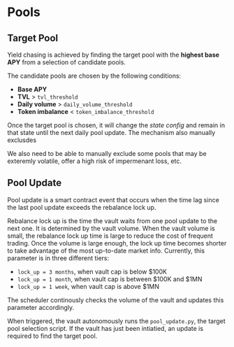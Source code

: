 # Pools

## Target Pool

Yield chasing is achieved by finding the target pool with the **highest base APY** from a selection
of candidate pools. 

The candidate pools are chosen by the following conditions:

- **Base APY**
- **TVL** > `tvl_threshold`
- **Daily volume** > `daily_volume_threshold`
- **Token imbalance** < `token_imbalance_threshold`

Once the target pool is chosen, it will change the *state config* and remain in
that state until the next daily pool update. The mechanism also manually exclusdes

We also need to be able to manually exclude some pools that may be exteremly volatile,
offer a high risk of impermenant loss, etc.

## Pool Update

Pool update is a smart contract event that occurs when the time lag since the last
pool update exceeds the rebalance lock up. 

Rebalance lock up is the time the vault waits from one pool update to the next one. It is 
determined by the vault volume. When the vault volume is small, the rebalance lock up time is 
large to reduce the cost of frequent trading. Once the volume is large enough, the lock up time 
becomes shorter to take advantage of the most up-to-date market info. Currently, this parameter is 
in three different tiers:

- `lock_up = 3 months`, when vault cap is below $100K
- `lock_up = 1 month`, when vault cap is between $100K and $1MN
- `lock_up = 1 week`, when vault cap is above $1MN

The scheduler continously checks the volume of the vault and updates this parameter accordingly.

When triggered, the vault autonomously runs the `pool_update.py`, the target pool selection script. 
If the vault has just been intiatied, an update is required to find the target pool.
